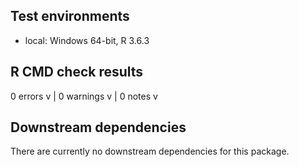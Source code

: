 ## Test environments
* local: Windows 64-bit, R 3.6.3

## R CMD check results
0 errors v | 0 warnings v | 0 notes v

## Downstream dependencies
There are currently no downstream dependencies for this package.
